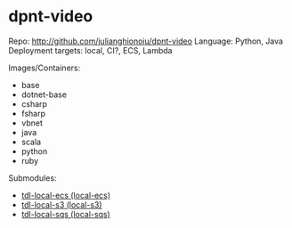# dpnt-video

Repo: http://github.com/julianghionoiu/dpnt-video
Language: Python, Java
Deployment targets: local, CI?, ECS, Lambda

Images/Containers:

- base
- dotnet-base
- csharp
- fsharp
- vbnet
- java
- scala
- python
- ruby

Submodules:

- [tdl-local-ecs (local-ecs)](tdl-local-ecs.md)
- [tdl-local-s3 (local-s3)](tdl-local-s3.md)
- [tdl-local-sqs (local-sqs)](tdl-local-sqs.md)